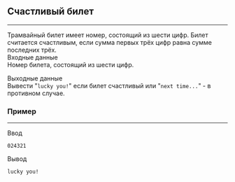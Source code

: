 ## Счастливый билет
---
Трамвайный билет имеет номер, состоящий из шести цифр. Билет считается счастливым, если сумма первых трёх цифр равна сумме последних трёх.  
Входные данные  
Номер билета, состоящий из шести цифр.  

Выходные данные  
Вывести "`lucky you!`" если билет счастливый или "`next time...`" - в противном случае.

### Пример
---
Ввод
```
024321
```
Вывод
```
lucky you!
```
